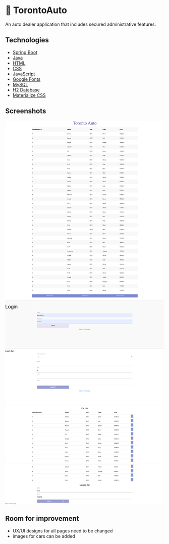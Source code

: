 # 🚙 TorontoAuto
An auto dealer application that includes secured administrative features.

## Technologies
* [Spring Boot](https://docs.spring.io/spring-boot/docs/current/reference/htmlsingle/)
* [Java](https://docs.oracle.com/en/java/)
* [HTML](https://www.w3schools.com/TAgs/default.asp)
* [CSS](https://www.w3schools.com/css/default.asp)
* [JavaScript](https://www.w3schools.com/js/default.asp)
* [Google Fonts](https://fonts.google.com/)
* [MySQL](https://dev.mysql.com/doc/)
* [H2 Database](https://www.h2database.com/html/main.html)
* [Materialize CSS](https://materializecss.com/)

## Screenshots
![](screenshot1.png)
![](screenshot2.png)
![](screenshot3.png)
![](screenshot4.png)
![](screenshot5.png)

## Room for improvement
* UX/UI designs for all pages need to be changed
* images for cars can be added

